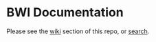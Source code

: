 # BWI Documentation

Please see the [wiki](https://github.com/utexas-bwi/documentation/wiki) section of this repo, or [search](https://github.com/utexas-bwi/documentation/search?q=&type=Wikis&utf8=✓).
